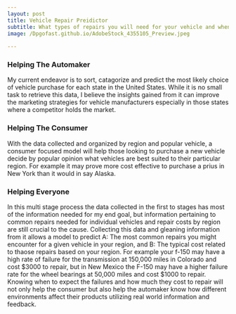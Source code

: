 ```yaml
---
layout: post
title: Vehicle Repair Preidictor
subtitle: What types of repairs you will need for your vehicle and when to expect them
image: /Dpgofast.github.io/AdobeStock_4355105_Preview.jpeg
      
---
```

### Helping The Automaker
My current endeavor is to sort, catagorize and predict the most likely choice of vehicle purchase for each state in the United States. While it is no small task to retrieve this data, I believe the insights gained from it can improve the marketing strategies for vehicle manufacturers especially in those states where a competitor holds the market. 

### Helping The Consumer
With the data collected and organized by region and popular vehicle, a consumer focused model will help those looking to purchase a new vehicle decide by popular opinion what vehicles are best suited to their particular region. For example it may prove more cost effective to purchase a prius in New York than it would in say Alaska. 

### Helping Everyone
In this multi stage process the data collected in the first to stages has most of the information needed for my end goal, but information pertaining to common repairs needed for individual vehicles and repair costs by region are still crucial to the cause. Collecting this data and gleaning information from it allows a model to predict A: The most common repairs you might encounter for a given vehicle in your region, and B: The typical cost related to thaose repairs based on your region. For example your f-150 may have a high rate of failure for the transmission at 150,000 miles in Colorado and cost $3000 to repair, but in New Mexico the F-150 may have a higher failure rate for the wheel bearings at 50,000 miles and cost $1000 to repair. Knowing when to expect the failures and how much they cost to repair will not only help the consumer but also help the automaker know how different environments affect their products utilizing real world information and feedback. 

